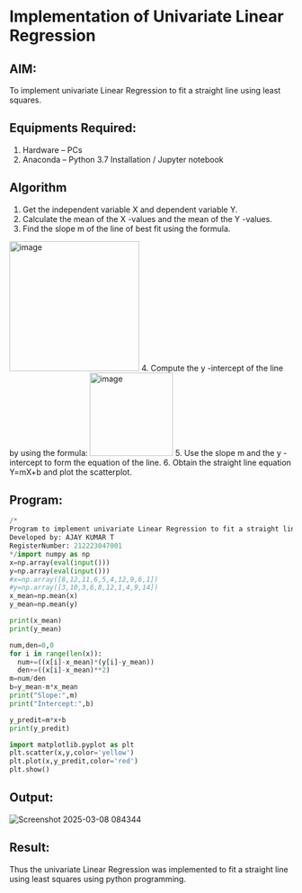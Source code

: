 # Implementation of Univariate Linear Regression
## AIM:
To implement univariate Linear Regression to fit a straight line using least squares.

## Equipments Required:
1. Hardware – PCs
2. Anaconda – Python 3.7 Installation / Jupyter notebook

## Algorithm
1. Get the independent variable X and dependent variable Y.
2. Calculate the mean of the X -values and the mean of the Y -values.
3. Find the slope m of the line of best fit using the formula. 
<img width="231" alt="image" src="https://user-images.githubusercontent.com/93026020/192078527-b3b5ee3e-992f-46c4-865b-3b7ce4ac54ad.png">
4. Compute the y -intercept of the line by using the formula:
<img width="148" alt="image" src="https://user-images.githubusercontent.com/93026020/192078545-79d70b90-7e9d-4b85-9f8b-9d7548a4c5a4.png">
5. Use the slope m and the y -intercept to form the equation of the line.
6. Obtain the straight line equation Y=mX+b and plot the scatterplot.

## Program:
```PYTHON
/*
Program to implement univariate Linear Regression to fit a straight line using least squares.
Developed by: AJAY KUMAR T
RegisterNumber: 212223047001
*/import numpy as np
x=np.array(eval(input()))
y=np.array(eval(input()))
#x=np.array([8,12,11,6,5,4,12,9,6,1])
#y=np.array([3,10,3,6,8,12,1,4,9,14])
x_mean=np.mean(x)
y_mean=np.mean(y) 

print(x_mean)
print(y_mean)

num,den=0,0
for i in range(len(x)):
  num+=((x[i]-x_mean)*(y[i]-y_mean))
  den+=((x[i]-x_mean)**2)
m=num/den
b=y_mean-m*x_mean
print("Slope:",m)
print("Intercept:",b)

y_predit=m*x+b
print(y_predit)

import matplotlib.pyplot as plt
plt.scatter(x,y,color='yellow')
plt.plot(x,y_predit,color='red')
plt.show()

```

## Output:

![Screenshot 2025-03-08 084344](https://github.com/user-attachments/assets/16fb6402-65fe-4f26-9b4a-7872f1953322)


## Result:
Thus the univariate Linear Regression was implemented to fit a straight line using least squares using python programming.
